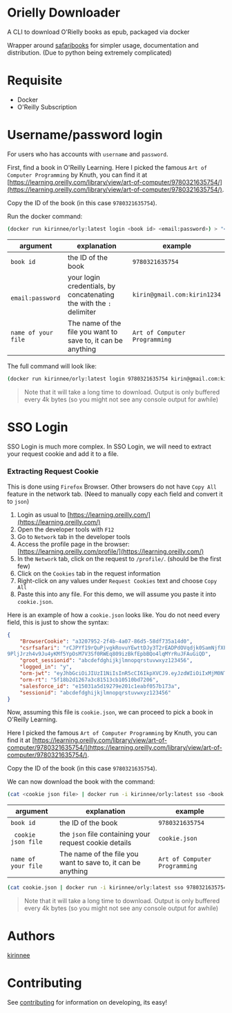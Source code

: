 # Orielly Downloader

A CLI to download O'Rielly books as epub, packaged via docker

Wrapper around [safaribooks](https://github.com/lorenzodifuccia/safaribooks) for simpler
usage, documentation and distribution. (Due to python being extremely complicated)

# Requisite

- Docker
- O'Reilly Subscription

# Username/password login

For users who has accounts with `username` and `password`.

First, find a book in O'Reilly Learning. Here I picked the famous `Art of Computer Programming` by Knuth,
you can find it at [https://learning.oreilly.com/library/view/art-of-computer/9780321635754/](https://learning.oreilly.com/library/view/art-of-computer/9780321635754/).

Copy the ID of the book (in this case `9780321635754`).

Run the docker command:

```sh
(docker run kirinnee/orly:latest login <book id> <email:password>) > "<name of your file>.epub"
```

| argument            | explanation                                                         | example                       |
| ------------------- | ------------------------------------------------------------------- | ----------------------------- |
| `book id`           | the ID of the book                                                  | `9780321635754`               |
| ` email:password`   | your login credentials, by concatenating the with the `:` delimiter | `kirin@gmail.com:kirin1234`   |
| `name of your file` | The name of the file you want to save to, it can be anything        | `Art of Computer Programming` |

The full command will look like:

```sh
(docker run kirinnee/orly:latest login 9780321635754 kirin@gmail.com:kirin1234) > "Art of Computer Programming.epub"
```

> Note that it will take a long time to download. Output is only buffered every 4k bytes (so you might not see any console output for awhile)

# SSO Login

SSO Login is much more complex. In SSO Login, we will need to extract your request cookie and add it to a file.

### Extracting Request Cookie

This is done using `Firefox` Browser. Other browsers do not have `Copy All` feature in the network tab. (Need to manually copy each field and convert it to `json`)

1. Login as usual to [https://learning.oreilly.com/](https://learning.oreilly.com/)
2. Open the developer tools with `F12`
3. Go to `Network` tab in the developer tools
4. Access the profile page in the browser: [https://learning.oreilly.com/profile/](https://learning.oreilly.com/)
5. In the `Network` tab, click on the request to `/profile/`. (should be the first few)
6. Click on the `Cookies` tab in the request information
7. Right-click on any values under `Request Cookies` text and choose `Copy All`
8. Paste this into any file. For this demo, we will assume you paste it into `cookie.json`.

Here is an example of how a `cookie.json` looks like. You do not need every field, this is just to show the syntax:

```json
{
	"BrowserCookie": "a3207952-2f4b-4a07-86d5-58df735a14d0",
	"csrfsafari": "rCJPYf19rQuPjvgkRovuYEwttDJy3T2rEADPdOVqdjk0SamNjfXFB2t1DkC5OnLg
9PljJrzh4v9Ju4yKMf5YpOsM7V3Sf0RWEq809izBkfEpbBQo4lqMYrRuJFAuGiQD",
	"groot_sessionid": "abcdefdghijkjlmnopqrstuvwxyz123456",
	"logged_in": "y",
	"orm-jwt": "eyJhbGciOiJIUzI1NiIsInR5cCI6IkpXVCJ9.eyJzdWIiOiIxMjM0NTY3ODkwIiwibmFtZSI6IkpvaG4gRG9lIiwiaWF0IjoxNTE2MjM5MDIyLCJlaWRzIjp7ImV4YWN0dGFyZ2V0IjoiaGVyb25fcHJvZF8xMjMxMjMxMjMxMjMxIiwiaGVyb24iOiJhYWFhYWFhYS1hYWFhLWFhYWEtYWFhYS1jY2NjY2NjY2FhMjIifSwiZW52IjoiZGV2ZWxvcG1lbnQiLCJleHAiOjE1MTU1NjYxMTEsImluZGl2aWR1YWwiOmZhbHNlLCJwZXJtcyI6eyJhY2FkbSI6InYiLCJhcGlkYyI6InYiLCJhc2lnbiI6InYiLCJjbmZyYyI6InYiLCJjc3N0ZCI6InYiLCJlcHVicyI6InYiLCJscnB0aCI6InYiLCJvcmlvbCI6InYiLCJwbHlscyI6InYiLCJ1c2FnZSI6InYiLCJ1c3JwZiI6InYiLCJ2aWRlbyI6InYifX0.E8VGI1i-pvrKMoJA36dC6tnIgw-bPJmfjexrU07BlNs",
	"orm-rt": "5f18b2d1267a3c81513cb10510bd7206",
	"salesforce_id": "e15031a5d19279e201c1eabf057b173a",
	"sessionid": "abcdefdghijkjlmnopqrstuvwxyz123456"
}
```

Now, assuming this file is `cookie.json`, we can proceed to pick a book in O'Reilly Learning.

Here I picked the famous `Art of Computer Programming` by Knuth,
you can find it at [https://learning.oreilly.com/library/view/art-of-computer/9780321635754/](https://learning.oreilly.com/library/view/art-of-computer/9780321635754/).

Copy the ID of the book (in this case `9780321635754`).

We can now download the book with the command:

```sh
(cat <cookie json file> | docker run -i kirinnee/orly:latest sso <book id>) > "<name of your file>.epub"
```

| argument            | explanation                                                  | example                       |
| ------------------- | ------------------------------------------------------------ | ----------------------------- |
| `book id`           | the ID of the book                                           | `9780321635754`               |
| ` cookie json file` | the `json` file containing your request cookie details       | `cookie.json`                 |
| `name of your file` | The name of the file you want to save to, it can be anything | `Art of Computer Programming` |

```sh
(cat cookie.json | docker run -i kirinnee/orly:latest sso 9780321635754) > "Art of Computer Programming.epub"
```

> Note that it will take a long time to download. Output is only buffered every 4k bytes (so you might not see any console output for awhile)

# Authors
[kirinnee](mailto:kirinnee97@gmail.com)

# Contributing
See [contributing](./CONTRIBUTING.MD) for information on developing, its easy!
